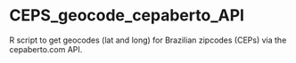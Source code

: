 # CEPS_geocode_cepaberto_API
R script to get geocodes (lat and long) for Brazilian zipcodes (CEPs) via the cepaberto.com API.
